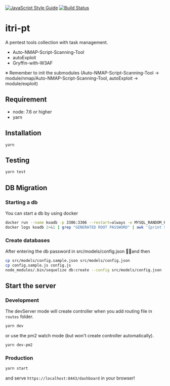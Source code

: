 [![JavaScript Style Guide](https://img.shields.io/badge/code_style-standard-brightgreen.svg)](https://standardjs.com)
[![Build Status](https://travis-ci.org/knowlet/koa-starter.svg?branch=develop)](https://travis-ci.org/knowlet/koa-starter)

# itri-pt

A pentest tools collection with task management.

- Auto-NMAP-Script-Scanning-Tool
- autoExploit
- Gryffin-with-W3AF

※ Remember to init the submodules (Auto-NMAP-Script-Scanning-Tool -> module/nmap/Auto-NMAP-Script-Scanning-Tool, autoExploit -> module/exploit)

## Requirement

- node: 7.6 or higher
- yarn

## Installation

```
yarn
```

## Testing

```sh
yarn test
```

## DB Migration

### Starting a db

You can start a db by using docker

```sh
docker run --name koadb -p 3306:3306 --restart=always -e MYSQL_RANDOM_ROOT_PASSWORD=true -d mariadb:latest --character-set-server=utf8mb4 --collation-server=utf8mb4_unicode_ci
docker logs koadb 2>&1 | grep "GENERATED ROOT PASSWORD" | awk '{print $4}'
```

### Create databases

After entering the db password in src/models/config.json and then

```sh
cp src/models/config.sample.json src/models/config.json
cp config.sample.js config.js
node_modules/.bin/sequelize db:create --config src/models/config.json
```

## Start the server

### Development

The devServer mode will create controller when you add routing file in `routes` folder.

```sh
yarn dev
```
or use the pm2 watch mode (but won't create controller automatically).

```sh
yarn dev-pm2
```

### Production

```sh
yarn start
```

and serve `https://localhost:8443/dashboard` in your browser!

